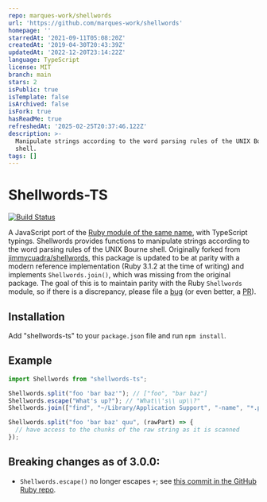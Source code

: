 ```yaml
---
repo: marques-work/shellwords
url: 'https://github.com/marques-work/shellwords'
homepage: ''
starredAt: '2021-09-11T05:08:20Z'
createdAt: '2019-04-30T20:43:39Z'
updatedAt: '2022-12-20T23:14:22Z'
language: TypeScript
license: MIT
branch: main
stars: 2
isPublic: true
isTemplate: false
isArchived: false
isFork: true
hasReadMe: true
refreshedAt: '2025-02-25T20:37:46.122Z'
description: >-
  Manipulate strings according to the word parsing rules of the UNIX Bourne
  shell.
tags: []
---
```


# Shellwords-TS

[![Build Status](https://github.com/marques-work/shellwords/actions/workflows/build-test.yaml/badge.svg)](https://github.com/marques-work/shellwords/actions/workflows/build-test.yaml)

A JavaScript port of the [Ruby module of the same name](https://ruby-doc.org/stdlib-3.1.2/libdoc/shellwords/rdoc/Shellwords.html), with TypeScript typings. Shellwords provides functions to manipulate strings according to the word parsing rules of the UNIX Bourne shell. Originally forked from [jimmycuadra/shellwords](https://github.com/jimmycuadra/shellwords), this package is updated to be at parity with a modern reference implementation (Ruby 3.1.2 at the time of writing) and implements `Shellwords.join()`, which was missing from the original package. The goal of this is to maintain parity with the Ruby `Shellwords` module, so if there is a discrepancy, please file a [bug](https://github.com/marques-work/shellwords/issues/new) (or even better, a [PR](https://github.com/marques-work/shellwords/pull/new/master)).

## Installation

Add "shellwords-ts" to your `package.json` file and run `npm install`.

## Example

```javascript
import Shellwords from "shellwords-ts";

Shellwords.split("foo 'bar baz'"); // ["foo", "bar baz"]
Shellwords.escape("What's up?"); // "What\\'s\\ up\\?"
Shellwords.join(["find", "~/Library/Application Support", "-name", "*.plist"]); // "find \\~/Library/Application\\ Support -name \\*.plist"

Shellwords.split("foo 'bar baz' quu", (rawPart) => {
  // have access to the chunks of the raw string as it is scanned
});
```

## Breaking changes as of 3.0.0:

- `Shellwords.escape()` no longer escapes `+`; see [this commit in the GitHub Ruby repo](https://github.com/ruby/ruby/commit/43a16c98df392e726040f0331a3e09d00c53d513).
